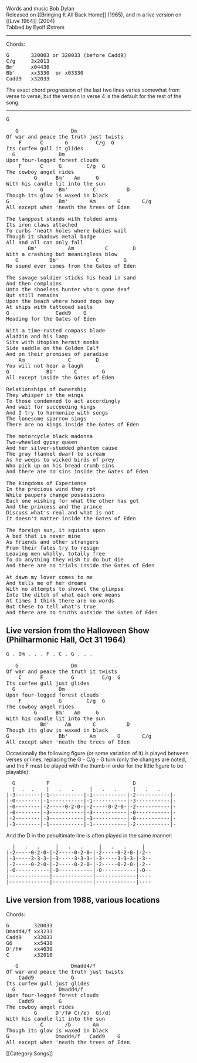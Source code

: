 Words and music Bob Dylan<br>
Released on [[Bringing It All Back Home]] (1965), and in a live
version on [[Live 1964]] (2004)<br>
Tabbed by Eyolf Østrem

----
Chords:

<pre class="chords">
G       320003 or 320033 (before Cadd9)
C/g     3x2013
Bm'     x04430
Bb'     xx3330  or x03330
Cadd9   x32033
</pre>

The exact chord progression of the last two lines varies somewhat from
verse to verse, but the version in verse 4 is the default for the rest
of the song.

----
<pre class="verse">
G

   G                 Dm
Of war and peace the truth just twists
    F      C       G         C/g  G
Its curfew gull it glides
  G              Dm
Upon four-legged forest clouds
    F      C     G        C/g  G
The cowboy angel rides
         G      Bm'   Am     G
With his candle lit into the sun
           G     Bm'        C          D
Though its glow is waxed in black
G                Bm'       Am       G       C/g
All except when 'neath the trees of Eden

The lamppost stands with folded arms
Its iron claws attached
To curbs 'neath holes where babies wail
Though it shadows metal badge
All and all can only fall
       Bm'          Am          C        D
With a crashing but meaningless blow
   G          Bb'            C        G
No sound ever comes from the Gates of Eden

The savage soldier sticks his head in sand
And then complains
Unto the shoeless hunter who's gone deaf
But still remains
Upon the beach where hound dogs bay
At ships with tattooed sails
G               Cadd9    G
Heading for the Gates of Eden

With a time-rusted compass blade
Aladdin and his lamp
Sits with Utopian hermit monks
Side saddle on the Golden Calf
And on their promises of paradise
    Am              C        D
You will not hear a laugh
G            Bb'      C        G
All except inside the Gates of Eden

Relationships of ownership
They whisper in the wings
To those condemned to act accordingly
And wait for succeeding kings
And I try to harmonize with songs
The lonesome sparrow sings
There are no kings inside the Gates of Eden

The motorcycle black madonna
Two-wheeled gypsy queen
And her silver-studded phantom cause
The gray flannel dwarf to scream
As he weeps to wicked birds of prey
Who pick up on his bread crumb sins
And there are no sins inside the Gates of Eden

The kingdoms of Experience
In the precious wind they rot
While paupers change possessions
Each one wishing for what the other has got
And the princess and the prince
Discuss what's real and what is not
It doesn't matter inside the Gates of Eden

The foreign sun, it squints upon
A bed that is never mine
As friends and other strangers
From their fates try to resign
Leaving men wholly, totally free
To do anything they wish to do but die
And there are no trials inside the Gates of Eden

At dawn my lover comes to me
And tells me of her dreams
With no attempts to shovel the glimpse
Into the ditch of what each one means
At times I think there are no words
But these to tell what's true
And there are no truths outside the Gates of Eden
</pre>

<h2 class="songversion">Live version from the Halloween Show (Philharmonic Hall, Oct 31 1964)</h2>

<pre class="verse">
G . Dm . . . F . C . G . . .

   G                 Dm
Of war and peace the truth it twists
    C      F         G         C/g  G
Its curfew gull just glides
  G              Dm
Upon four-legged forest clouds
    F            G        C/g  G
The cowboy angel rides
         G      Bm'   Am     G
With his candle lit into the sun
           Bm'     Am       C          D
Though its glow is waxed in black
G                Bb'       Am       G       C/g
All except when 'neath the trees of Eden
</pre>

Occasionally the following figure (or some variation of it) is played
between verses or lines, replacing the G - C/g - G turn (only the
changes are noted, and the F must be played with the thumb in order
for the little figure to be playable):

<pre class="tab">
  G          F                           D
  |  .  .    |   .   .     |   .   .     |   .   .
|-3--------|-1-----------|-1-----------|-2-----------|-
|-0--------|-1-----------|-1-----------|-3-----------|-
|-0--------|-2-----0-2-0-|-2-----0-2-0-|-2-----------|-
|-0--------|-3-----------|-3-----------|-0-----------|-
|-2--------|-3-----------|-3-----------|-0-----------|-
|-3--------|-1-----------|-1-----------|-2-----------|-
</pre>

And the D in the penultimate line is often played in the same manner:

<pre class="tab">
  |   .   .     |   .   .     |   .   .     |
|-2-----0-2-0-|-2-----0-2-0-|-2-----0-2-0-|-2--
|-3-----3-3-3-|-3-----3-3-3-|-3-----3-3-3-|-3--
|-2-----0-2-0-|-2-----0-2-0-|-2-----0-2-0-|-2--
|-0-----------|-0-----------|-0-----------|-0--
|-------------|-------------|-------------|----
|-------------|-------------|-------------|----
</pre>

<h2 class="songversion">Live version from 1988, various locations</h2>

Chords:

<pre class="chords">
G        320033
Dmadd4/f xx3233
Cadd9    x32033
G6       xx5430
D'/f#    xx4030
C        x32010
</pre>
<pre class="verse">
   G                 Dmadd4/f
Of war and peace the truth just twists
    Cadd9            G
Its curfew gull just glides
  G              Dmadd4/f
Upon four-legged forest clouds
    Cadd9        G
The cowboy angel rides
         G      D'/f# C(/e)  G(/d)
With his candle lit into the sun
           C       /b       Am
Though its glow is waxed in black
G               Dmadd4/f   Cadd9    G
All except when 'neath the trees of Eden
</pre>

[[Category:Songs]]